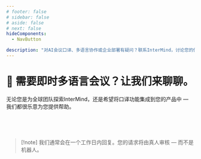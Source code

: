 ```yaml
---
# footer: false
# sidebar: false
# aside: false
# next: false
hideComponents:
  - NavButton

description: "对AI会议口译、多语言协作或企业部署有疑问？联系InterMind，讨论您的使用场景、集成需求或团队培训。"
---
```


# 🤝 需要即时多语言会议？让我们来聊聊。

无论您是为全球团队探索InterMind，还是希望将口译功能集成到您的产品中 — 我们都很乐意为您提供帮助。

<br>

<ContactFormModalNav  
  formStyle="margin: 1rem auto;"  
  categoryLabel="您想讨论什么？"  
  categoryPlaceholderText="选择您的重点..."  
  messageLabel="留言（可选）"  
  messagePlaceholderText="您可以包含使用场景、时间表或任何其他想要分享的内容。"  
  buttonText="联系我们团队"  
  :services="[
    '我想探索适合我团队的使用场景',
    '我想申请演示',
    '我在寻找企业部署方案',
    '我对价格或功能有疑问',
    '其他事项'
  ]"
/>

<br>

> [!note] 我们通常会在一个工作日内回复。您的请求将由真人审核 — 而不是机器人。
